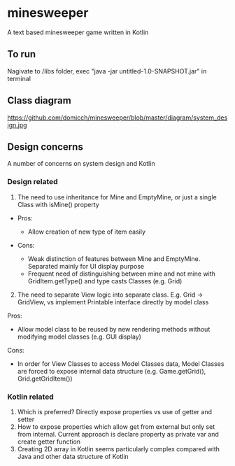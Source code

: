 # minesweeper

A text based minesweeper game written in Kotlin

## To run

Nagivate to /libs folder, exec "java -jar untitled-1.0-SNAPSHOT.jar" in terminal

## Class diagram

https://github.com/domicch/minesweeper/blob/master/diagram/system_design.jpg

## Design concerns

A number of concerns on system design and Kotlin

### Design related

1. The need to use inheritance for Mine and EmptyMine, or just a single Class with isMine() property

  - Pros:
    - Allow creation of new type of item easily

  - Cons:
    - Weak distinction of features between Mine and EmptyMine. Separated mainly for UI display purpose
    - Frequent need of distinguishing between mine and not mine with GridItem.getType() and type casts Classes (e.g. Grid)

2. The need to separate View logic into separate class. E.g. Grid -> GridView, vs implement Printable interface directly by model class

Pros:
- Allow model class to be reused by new rendering methods without modifying model classes (e.g. GUI display)

Cons:
- In order for View Classes to access Model Classes data, Model Classes are forced to expose internal data structure (e.g. Game.getGrid(), Grid.getGridItem())

### Kotlin related

1. Which is preferred? Directly expose properties vs use of getter and setter
2. How to expose properties which allow get from external but only set from internal. Current approach is declare property as private var and create getter function
3. Creating 2D array in Kotlin seems particularly complex compared with Java and other data structure of Kotlin
